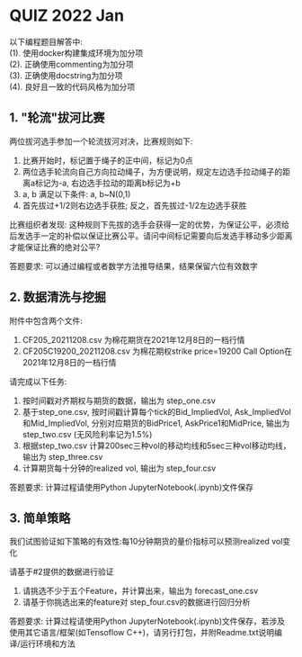 # QUIZ 2022 Jan

以下编程题目解答中: \
(1). 使用docker构建集成环境为加分项 \
(2). 正确使用commenting为加分项 \
(3). 正确使用docstring为加分项 \
(4). 良好且一致的代码风格为加分项

## 1. "轮流"拔河比赛

两位拔河选手参加一个轮流拔河对决，比赛规则如下: 
1. 比赛开始时，标记置于绳子的正中间，标记为0点 
2. 两位选手轮流向自己方向拉动绳子，为方便说明，规定左边选手拉动绳子的距离a标记为-a, 右边选手拉动的距离b标记为+b 
3. a, b 满足以下条件: a, b~N(0,1)
4. 首先拔过+1/2则右边选手获胜; 反之，首先拔过-1/2左边选手获胜

比赛组织者发现: 这种规则下先拔的选手会获得一定的优势，为保证公平，必须给后发选手一定的补偿以保证比赛公平。请问中间标记需要向后发选手移动多少距离才能保证比赛的绝对公平? 

答题要求: 可以通过编程或者数学方法推导结果，结果保留六位有效数字


## 2. 数据清洗与挖掘

附件中包含两个文件:
1. CF205_20211208.csv 为棉花期货在2021年12月8日的一档行情
2. CF205C19200_20211208.csv 为棉花期权strike price=19200 Call Option在2021年12月8日的一档行情

请完成以下任务:

1. 按时间戳对齐期权与期货的数据，输出为 step_one.csv
2. 基于step_one.csv, 按时间戳计算每个tick的Bid_ImpliedVol, Ask_ImpliedVol和Mid_ImpliedVol, 分别对应期货的BidPrice1, AskPrice1和MidPrice, 输出为step_two.csv (无风险利率记为1.5%)
3. 根据step_two.csv 计算200sec三种vol的移动均线和5sec三种vol移动均线，输出为 step_three.csv
4. 计算期货每十分钟的realized vol, 输出为 step_four.csv

答题要求: 计算过程请使用Python JupyterNotebook(.ipynb)文件保存

## 3. 简单策略

我们试图验证如下策略的有效性:每10分钟期货的量价指标可以预测realized vol变化

请基于#2提供的数据进行验证

1. 请挑选不少于五个Feature，并计算出来，输出为 forecast_one.csv
2. 请基于你挑选出来的feature对 step_four.csv的数据进行回归分析

答题要求: 计算过程请使用Python JupyterNotebook(.ipynb)文件保存，若涉及使用其它语言/框架(如Tensoflow C++)，请另行打包，并附Readme.txt说明编译/运行环境和方法
